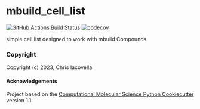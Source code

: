 mbuild_cell_list
==============================
[//]: # (Badges)
[![GitHub Actions Build Status](https://github.com/REPLACE_WITH_OWNER_ACCOUNT/mbuild_cell_list/workflows/CI/badge.svg)](https://github.com/REPLACE_WITH_OWNER_ACCOUNT/mbuild_cell_list/actions?query=workflow%3ACI)
[![codecov](https://codecov.io/gh/REPLACE_WITH_OWNER_ACCOUNT/mbuild_cell_list/branch/main/graph/badge.svg)](https://codecov.io/gh/REPLACE_WITH_OWNER_ACCOUNT/mbuild_cell_list/branch/main)


simple cell list designed to work with mbuild Compounds

### Copyright

Copyright (c) 2023, Chris Iacovella


#### Acknowledgements
 
Project based on the 
[Computational Molecular Science Python Cookiecutter](https://github.com/molssi/cookiecutter-cms) version 1.1.
